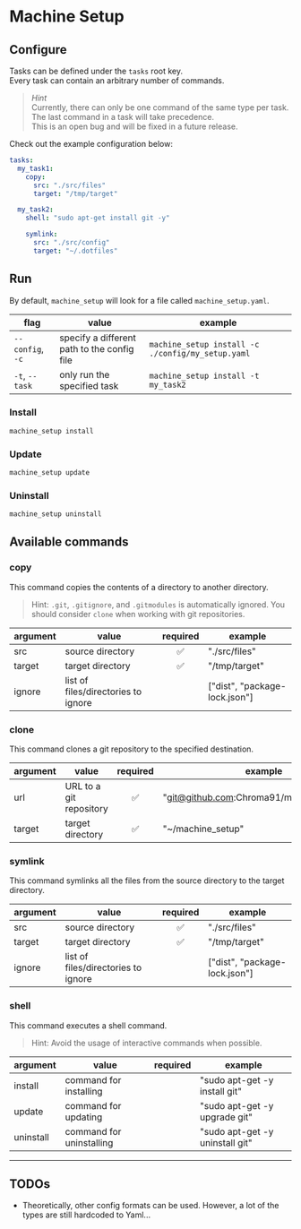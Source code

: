 # Machine Setup

## Configure

Tasks can be defined under the `tasks` root key.  
Every task can contain an arbitrary number of commands.

> _Hint_  
> Currently, there can only be one command of the same type per task.  
> The last command in a task will take precedence.  
> This is an open bug and will be fixed in a future release.

Check out the example configuration below:

```yaml
tasks:
  my_task1:
    copy:
      src: "./src/files"
      target: "/tmp/target"

  my_task2:
    shell: "sudo apt-get install git -y"

    symlink:
      src: "./src/config"
      target: "~/.dotfiles"
```

## Run

By default, `machine_setup` will look for a file called `machine_setup.yaml`.

| flag             | value                                       | example                                           |
| ---------------- | ------------------------------------------- | ------------------------------------------------- |
| `--config`, `-c` | specify a different path to the config file | `machine_setup install -c ./config/my_setup.yaml` |
| `-t`, `--task`   | only run the specified task                 | `machine_setup install -t my_task2`               |

### Install

```bash
machine_setup install
```

### Update

```bash
machine_setup update
```

### Uninstall

```bash
machine_setup uninstall
```

## Available commands

### copy

This command copies the contents of a directory to another directory.

> Hint: `.git`, `.gitignore`, and `.gitmodules` is automatically ignored. You should consider `clone` when working with git repositories.

| argument | value                               | required | example                       |
| -------- | ----------------------------------- | :------: | ----------------------------- |
| src      | source directory                    |    ✅    | "./src/files"                 |
| target   | target directory                    |    ✅    | "/tmp/target"                 |
| ignore   | list of files/directories to ignore |          | ["dist", "package-lock.json"] |

### clone

This command clones a git repository to the specified destination.

| argument | value                   | required | example                                     |
| -------- | ----------------------- | :------: | ------------------------------------------- |
| url      | URL to a git repository |    ✅    | "git@github.com:Chroma91/machine_setup.git" |
| target   | target directory        |    ✅    | "~/machine_setup"                           |

### symlink

This command symlinks all the files from the source directory to the target directory.

| argument | value                               | required | example                       |
| -------- | ----------------------------------- | :------: | ----------------------------- |
| src      | source directory                    |    ✅    | "./src/files"                 |
| target   | target directory                    |    ✅    | "/tmp/target"                 |
| ignore   | list of files/directories to ignore |          | ["dist", "package-lock.json"] |

### shell

This command executes a shell command.

> Hint: Avoid the usage of interactive commands when possible.

| argument  | value                    | required | example                         |
| --------- | ------------------------ | :------: | ------------------------------- |
| install   | command for installing   |          | "sudo apt-get -y install git"   |
| update    | command for updating     |          | "sudo apt-get -y upgrade git"   |
| uninstall | command for uninstalling |          | "sudo apt-get -y uninstall git" |

---

## TODOs

- Theoretically, other config formats can be used. However, a lot of the types are still hardcoded to Yaml...
